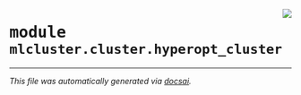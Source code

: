 <!-- markdownlint-disable -->

<a href="https://github.com/khulnasoft/mlcluster/blob/develop/src/mlcluster/cluster/hyperopt_cluster.py#L0"><img align="right" style="float:right;" src="https://img.shields.io/badge/-source-cccccc?style=flat-square" /></a>

# <kbd>module</kbd> `mlcluster.cluster.hyperopt_cluster`








---

_This file was automatically generated via [docsai](https://github.com/khulnasoft/docsai)._
